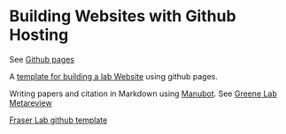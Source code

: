 # Building Websites with Github Hosting


See [Github pages](https://pages.github.com/)

A [template for building a lab Website](https://github.com/greenelab/lab-website-template) using github pages.

Writing papers and citation in Markdown using [Manubot](https://manubot.org/). See [Greene Lab Metareview](https://greenelab.github.io/meta-review/)

[Fraser Lab github template](https://github.com/fraser-lab/fraser-lab.github.io)
